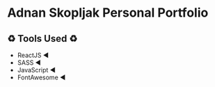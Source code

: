 # Adnan Skopljak Personal Portfolio

## ♻️  Tools Used ♻️
- ReactJS ◀️
- SASS ◀️
- JavaScript ◀️
- FontAwesome ◀️
